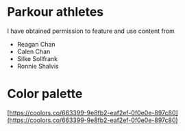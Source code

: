 # Parkour athletes

I have obtained permission to feature and use content from

- Reagan Chan
- Calen Chan
- Silke Sollfrank
- Ronnie Shalvis

# Color palette

[https://coolors.co/663399-9e8fb2-eaf2ef-0f0e0e-897c80](https://coolors.co/663399-9e8fb2-eaf2ef-0f0e0e-897c80)
